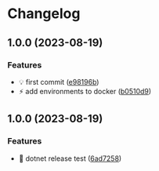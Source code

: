 # Changelog

## 1.0.0 (2023-08-19)


### Features

* :bulb: first commit ([e98196b](https://github.com/raulruizbarea/TodoApiDTODeploy/commit/e98196b29399d8437a93f272c7e435049d122192))
* :zap: add environments to docker ([b0510d9](https://github.com/raulruizbarea/TodoApiDTODeploy/commit/b0510d98a38c82a71778419af27e6d4f50339340))

## 1.0.0 (2023-08-19)


### Features

* :art: dotnet release test ([6ad7258](https://github.com/raulruizbarea/TodoApiDTO/commit/6ad725845242d32503e439c3e15b7ef8e14099a7))
